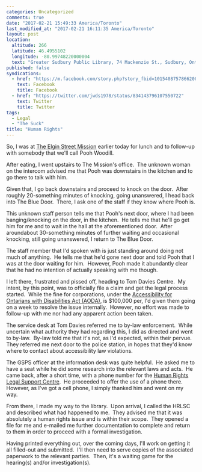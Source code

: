 ```yaml
---
categories: Uncategorized
comments: true
date: "2017-02-21 15:49:33 America/Toronto"
last_modified_at: "2017-02-21 16:11:35 America/Toronto"
layout: post
location:
  altitude: 266
  latitude: 46.4955102
  longitude: -80.99748220000004
  text: "Greater Sudbury Public Library, 74 Mackenzie St., Sudbury, Ontario, P3C 4X8, Canada"
published: false
syndications:
  - href: "https://m.facebook.com/story.php?story_fbid=10154087578662084&id=719142083"
    text: Facebook
    title: Facebook
  - href: "https://twitter.com/jwds1978/status/834143796107550722"
    text: Twitter
    title: Twitter
tags:
  - Legal
  - "The Suck"
title: "Human Rights"
---
```


So, I was at <a href="http://www.themission.ca" target="_blank" title="The Elgin Street Mission">The Elgin Street Mission</a> earlier today for lunch and to
follow-up with somebody that we'll call Pooh Woodill.

After eating, I went upstairs to The Mission's office.&nbsp; The unknown woman on the intercom advised me that Pooh was downstairs in the kitchen and to go
there to talk with him.

Given that, I go back downstairs and proceed to knock on the door.&nbsp; After roughly 20-something minutes of knocking, going unanswered, I head back into
The Blue Door.&nbsp; There, I ask one of the staff if they know where Pooh is.

This unknown staff person tells me that Pooh's next door, where I had been banging/knocking on the door, in the kitchen.&nbsp; He tells me that he'll go get
him for me and to wait in the hall at the aforementioned door.&nbsp; After aroundabout 30-something minutes of further waiting and occasional knocking,
still going unanswered, I return to The Blue Door.

The staff member that I'd spoken with is just standing around doing not much of anything.&nbsp; He tells me that he'd gone next door and told Pooh that I
was at the door waiting for him.&nbsp; However, Pooh made it abundantly clear that he had no intention of actually speaking with me though.

I left there, frustrated and pissed off, heading to Tom Davies Centre.&nbsp; My intent, by this point, was to officially file a claim and get the legal
process started.&nbsp; While the fine for corporations, under the
<a href="https://www.ontario.ca/page/accessibility-laws" target="_blank" title="Ontario :: Accessibility Laws">Accessibility for Ontarians with Disabilities Act (AODA)</a>,
is $100,000 per, I'd given them going on a week to resolve the issue internally.&nbsp; However, no effort was made to follow-up with me nor had any apparent
action been taken.

The service desk at Tom Davies referred me to by-law enforcement.&nbsp; While uncertain what authority they had regarding this, I did as directed and went
to by-law.&nbsp; By-law told me that it's not, as I'd expected, within their pervue.&nbsp; They referred me next door to the police station, in hopes that
they'd know where to contact about accessibility law violations.

The GSPS officer at the information desk was quite helpful.&nbsp; He asked me to have a seat while he did some research into the relevant laws and
acts.&nbsp; He came back, after a short time, with a phone number for the
<a href="http://www.hrlsc.on.ca" target="_blank" title="Human Rights Legal Support Centre">Human Rights Legal Support Centre</a>.&nbsp; He proceeded to
offer the use of a phone there.&nbsp; However, as I've got a cell phone, I simply thanked him and went on my way.

From there, I made my way to the library.&nbsp; Upon arrival, I called the HRLSC and described what had happened to me.&nbsp; They advised me that it was
absolutely a human rights issue and is within their scope.&nbsp; They opened a file for me and e-mailed me further documentation to complete and return to
them in order to proceed with a formal investigation.

Having printed everything out, over the coming days, I'll work on getting it all filled-out and submitted.&nbsp; I'll then need to serve copies of the
associated paperwork to the relevant parties.&nbsp; Then, it's a waiting game for the hearing(s) and/or investigation(s).
